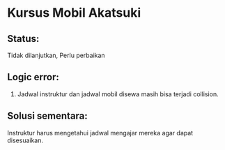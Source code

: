 # Kursus Mobil Akatsuki

## Status: 
Tidak dilanjutkan, Perlu perbaikan
## Logic error:
1. Jadwal instruktur dan jadwal mobil disewa masih bisa terjadi collision.
## Solusi sementara:
Instruktur harus mengetahui jadwal mengajar mereka agar dapat disesuaikan.
